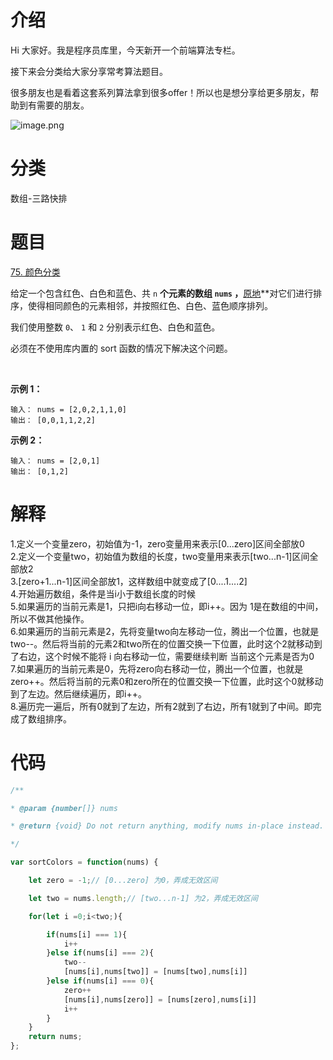 
# 介绍

Hi 大家好。我是程序员库里，今天新开一个前端算法专栏。

  


接下来会分类给大家分享常考算法题目。

  


很多朋友也是看着这套系列算法拿到很多offer！所以也是想分享给更多朋友，帮助到有需要的朋友。

  


![image.png](https://p3-juejin.byteimg.com/tos-cn-i-k3u1fbpfcp/425fa6f66ff5457e9cc9aa24833d08bd~tplv-k3u1fbpfcp-jj-mark:0:0:0:0:q75.image#?w=505&h=300&s=23567&e=png&b=f5f5f5 "image.png")

  


# 分类

数组-三路快排

  


# 题目

[75. 颜色分类](https://leetcode.cn/problems/sort-colors/)

给定一个包含红色、白色和蓝色、共 `n` **个元素的数组 `nums` ，**[原地](https://baike.baidu.com/item/%E5%8E%9F%E5%9C%B0%E7%AE%97%E6%B3%95)**对它们进行排序，使得相同颜色的元素相邻，并按照红色、白色、蓝色顺序排列。

我们使用整数 `0`、 `1` 和 `2` 分别表示红色、白色和蓝色。



必须在不使用库内置的 sort 函数的情况下解决这个问题。

 

**示例 1：**

```
输入： nums = [2,0,2,1,1,0]
输出： [0,0,1,1,2,2]
```

**示例 2：**

```
输入： nums = [2,0,1]
输出： [0,1,2]
```
  


  


# 解释

1.定义一个变量zero，初始值为-1，zero变量用来表示[0...zero]区间全部放0  
2.定义一个变量two，初始值为数组的长度，two变量用来表示[two...n-1]区间全部放2  
3.[zero+1...n-1]区间全部放1，这样数组中就变成了[0....1....2]  
4.开始遍历数组，条件是当i小于数组长度的时候  
5.如果遍历的当前元素是1，只把i向右移动一位，即i++。因为 1是在数组的中间，所以不做其他操作。  
6.如果遍历的当前元素是2，先将变量two向左移动一位，腾出一个位置，也就是two--。然后将当前的元素2和two所在的位置交换一下位置，此时这个2就移动到了右边，这个时候不能将 i 向右移动一位，需要继续判断 当前这个元素是否为0  
7.如果遍历的当前元素是0，先将zero向右移动一位，腾出一个位置，也就是zero++。然后将当前的元素0和zero所在的位置交换一下位置，此时这个0就移动到了左边。然后继续遍历，即i++。  
8.遍历完一遍后，所有0就到了左边，所有2就到了右边，所有1就到了中间。即完成了数组排序。

  


# 代码

```js
/**

* @param {number[]} nums

* @return {void} Do not return anything, modify nums in-place instead.

*/

var sortColors = function(nums) {

    let zero = -1;// [0...zero] 为0，弄成无效区间

    let two = nums.length;// [two...n-1] 为2，弄成无效区间

    for(let i =0;i<two;){

        if(nums[i] === 1){
            i++
        }else if(nums[i] === 2){
            two--
            [nums[i],nums[two]] = [nums[two],nums[i]]
        }else if(nums[i] === 0){
            zero++
            [nums[i],nums[zero]] = [nums[zero],nums[i]]
            i++
        }
    }
    return nums;
};

```
